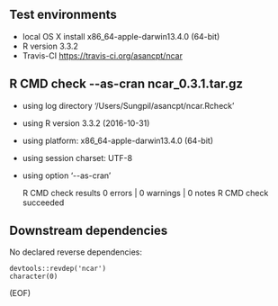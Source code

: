 ## Test environments

* local OS X install x86_64-apple-darwin13.4.0 (64-bit)
* R version 3.3.2
* Travis-CI <https://travis-ci.org/asancpt/ncar>

## R CMD check --as-cran ncar_0.3.1.tar.gz 

* using log directory ‘/Users/Sungpil/asancpt/ncar.Rcheck’
* using R version 3.3.2 (2016-10-31)
* using platform: x86_64-apple-darwin13.4.0 (64-bit)
* using session charset: UTF-8
* using option ‘--as-cran’

    R CMD check results
    0 errors | 0 warnings | 0 notes
    R CMD check succeeded

## Downstream dependencies

No declared reverse dependencies:

    devtools::revdep('ncar')
    character(0)

(EOF)
